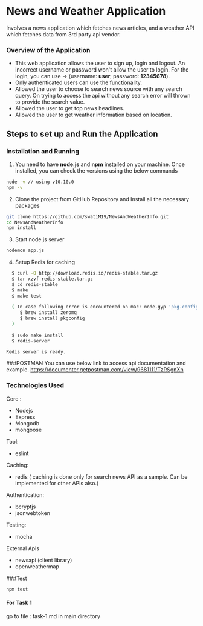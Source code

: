 # News and Weather Application

Involves a news application which fetches news articles, and a weather API which fetches data from 3rd party api vendor.

### Overview of the Application
* This web application allows the user to sign up, login and logout. An incorrect username or password won't allow the user to login. For the login, you can use -> (username: **user**, password: **12345678**).
* Only authenticated users can use the functionality.
* Allowed the user to choose to search news source with any search query. On trying to access the api without any search error will thrown to provide the search value.
* Allowed the user to get top news headlines.
* Allowed the user to get weather information based on location. 


## Steps to set up and Run the Application

### Installation and Running
1. You need to have **node.js** and **npm** installed on your machine. Once installed, you can check the versions using the below commands

```sh
node -v // using v10.10.0
npm -v
```


2. Clone the project from GitHub Repository and Install all the necessary packages

```sh
git clone https://github.com/swatiM19/NewsAndWeatherInfo.git
cd NewsAndWeatherInfo
npm install
```

3. Start node.js server

```sh
nodemon app.js
```
4. Setup Redis for caching

```sh
  $ curl -O http://download.redis.io/redis-stable.tar.gz
  $ tar xzvf redis-stable.tar.gz
  $ cd redis-stable
  $ make
  $ make test
  
  ( In case following error is encountered on mac: node-gyp 'pkg-config: command not found', run following command:
     $ brew install zeromq
     $ brew install pkgconfig
  )
  
  $ sudo make install
  $ redis-server

Redis server is ready.

```


###POSTMAN
You can use below link to access api documentation and example.
https://documenter.getpostman.com/view/9681111/TzRSgnXn

### Technologies Used
Core :
* Nodejs
* Express
* Mongodb
* mongoose

Tool: 
* eslint

Caching: 
* redis
( caching is done only for search news API as a sample. Can be implemented for other APIs also.)

Authentication: 
* bcryptjs
* jsonwebtoken

Testing:
* mocha 

External Apis
* newsapi (client library)
* openweathermap 

###Test

```shell script
npm test
```

#### For Task 1 
go to file : task-1.md in main directory